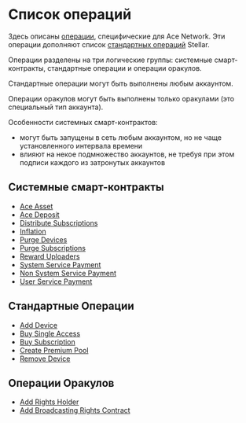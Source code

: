 # Список операций

Здесь описаны [операции][1], специфические для Ace Network.
Эти операции дополняют список [стандартных операций][2] Stellar.

Операции разделены на три логические группы: системные смарт-контракты, стандартные операции и операции оракулов.

Стандартные операции могут быть выполнены любым аккаунтом.

Операции оракулов могут быть выполнены только оракулами (это специальный тип аккаунта).

Особенности системных смарт-контрактов:

- могут быть запущены в сеть любым аккаунтом, но не чаще установленного интервала времени
- влияют на некое подмножество аккаунтов, не требуя при этом подписи каждого из затронутых аккаунтов


## Системные смарт-контракты

- [Ace Asset](ace-asset.md)
- [Ace Deposit](ace-deposit.md)
- [Distribute Subscriptions](distribute-subscriptions.md)
- [Inflation](inflation.md)
- [Purge Devices](purge-devices.md)
- [Purge Subscriptions](purge-subscriptions.md)
- [Reward Uploaders](reward-uploaders.md)
- [System Service Payment](system-service-payment.md)
- [Non System Service Payment](non-system-service-payment.md)
- [User Service Payment](user-service-payment.md)

## Стандартные Операции

- [Add Device](add-device.md)
- [Buy Single Access](buy-single-access.md)
- [Buy Subscription](buy-subscription.md)
- [Create Premium Pool](create-premium-pool.md)
- [Remove Device](remove-device.md)

## Операции Оракулов

- [Add Rights Holder](add-rights-holder.md)
- [Add Broadcasting Rights Contract](add-broadcasting-rights-contract.md)

[1]: ../glossary/operations.md
[2]: https://developers.stellar.org/docs/start/list-of-operations/

